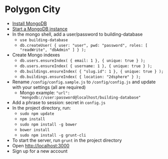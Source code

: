 # Polygon City

* [Install MongoDB](http://docs.mongodb.org/manual/installation/)
* [Start a MongoDB instance](http://docs.mongodb.org/manual/tutorial/install-mongodb-on-os-x/#run-mongodb)
* In the mongo shell, add a user/password to building-database
  * `use building-database`
  * `db.createUser(
  {
    user: "user",
    pwd: "password",
    roles: [ "readWrite", "dbAdmin" ]
  }
);`
* Create Mongo indexes
  * `db.users.ensureIndex( { email: 1 }, { unique: true } );`
  * `db.users.ensureIndex( { username: 1 }, { unique: true } );`
  * `db.buildings.ensureIndex( { "slug.id": 1 }, { unique: true } );`
  * `db.buildings.ensureIndex( { location: "2dsphere" } );`
* Rename `/config/config.sample.js` to `/config/config.js` and update with your settings (all are required)
  * Mongo example: `"url": "mongodb://user:password@localhost/building-database"`
* Add a phrase to session: secret in `config.js`
* In the project directory, run:
  * `sudo npm update`
  * `npm install`
  * `sudo npm install -g bower`
  * `bower install`
  * `sudo npm install -g grunt-cli`
* To start the server, run `grunt` in the project directory
* Open [http://localhost:3000](http://localhost:3000)
* Sign up for a new account

